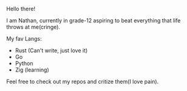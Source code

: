 Hello there!

I am Nathan, currently in grade-12 aspiring to beat everything that life throws at me(cringe).

My fav Langs:
- Rust (Can't write, just love it)
- Go
- Python
- Zig (learning)

Feel free to check out my repos and critize them(I love pain).

